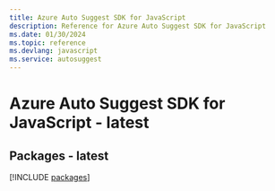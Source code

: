 ```yaml
---
title: Azure Auto Suggest SDK for JavaScript
description: Reference for Azure Auto Suggest SDK for JavaScript
ms.date: 01/30/2024
ms.topic: reference
ms.devlang: javascript
ms.service: autosuggest
---
```

# Azure Auto Suggest SDK for JavaScript - latest
## Packages - latest
[!INCLUDE [packages](auto-suggest-index.md)]